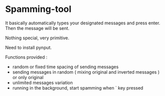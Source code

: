 # Spamming-tool

It basically automatically types your designated messages and press enter. Then the message will be sent.

Nothing special, very primitive.

Need to install pynput.

Functions provided :
- random or fixed time spacing of sending messages
- sending messages in random ( mixing original and inverted messages ) or only original
- unlimited messages variation
- running in the background, start spamming when ` key pressed

